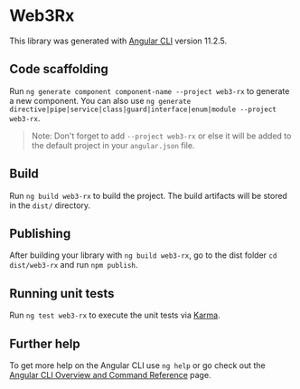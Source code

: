 # Web3Rx

This library was generated with [Angular CLI](https://github.com/angular/angular-cli) version 11.2.5.

## Code scaffolding

Run `ng generate component component-name --project web3-rx` to generate a new component. You can also use `ng generate directive|pipe|service|class|guard|interface|enum|module --project web3-rx`.
> Note: Don't forget to add `--project web3-rx` or else it will be added to the default project in your `angular.json` file. 

## Build

Run `ng build web3-rx` to build the project. The build artifacts will be stored in the `dist/` directory.

## Publishing

After building your library with `ng build web3-rx`, go to the dist folder `cd dist/web3-rx` and run `npm publish`.

## Running unit tests

Run `ng test web3-rx` to execute the unit tests via [Karma](https://karma-runner.github.io).

## Further help

To get more help on the Angular CLI use `ng help` or go check out the [Angular CLI Overview and Command Reference](https://angular.io/cli) page.

